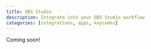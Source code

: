 ```yaml
---
title: OBS Studio
description: Integrate into your OBS Studio workflow
categories: [integrations, apps, keycodes]
---
```


Coming soon!